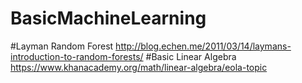 # BasicMachineLearning
#Layman Random Forest
http://blog.echen.me/2011/03/14/laymans-introduction-to-random-forests/
#Basic Linear Algebra
https://www.khanacademy.org/math/linear-algebra/eola-topic
